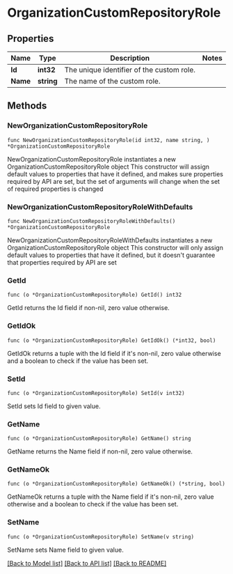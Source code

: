 # OrganizationCustomRepositoryRole

## Properties

Name | Type | Description | Notes
------------ | ------------- | ------------- | -------------
**Id** | **int32** | The unique identifier of the custom role. | 
**Name** | **string** | The name of the custom role. | 

## Methods

### NewOrganizationCustomRepositoryRole

`func NewOrganizationCustomRepositoryRole(id int32, name string, ) *OrganizationCustomRepositoryRole`

NewOrganizationCustomRepositoryRole instantiates a new OrganizationCustomRepositoryRole object
This constructor will assign default values to properties that have it defined,
and makes sure properties required by API are set, but the set of arguments
will change when the set of required properties is changed

### NewOrganizationCustomRepositoryRoleWithDefaults

`func NewOrganizationCustomRepositoryRoleWithDefaults() *OrganizationCustomRepositoryRole`

NewOrganizationCustomRepositoryRoleWithDefaults instantiates a new OrganizationCustomRepositoryRole object
This constructor will only assign default values to properties that have it defined,
but it doesn't guarantee that properties required by API are set

### GetId

`func (o *OrganizationCustomRepositoryRole) GetId() int32`

GetId returns the Id field if non-nil, zero value otherwise.

### GetIdOk

`func (o *OrganizationCustomRepositoryRole) GetIdOk() (*int32, bool)`

GetIdOk returns a tuple with the Id field if it's non-nil, zero value otherwise
and a boolean to check if the value has been set.

### SetId

`func (o *OrganizationCustomRepositoryRole) SetId(v int32)`

SetId sets Id field to given value.


### GetName

`func (o *OrganizationCustomRepositoryRole) GetName() string`

GetName returns the Name field if non-nil, zero value otherwise.

### GetNameOk

`func (o *OrganizationCustomRepositoryRole) GetNameOk() (*string, bool)`

GetNameOk returns a tuple with the Name field if it's non-nil, zero value otherwise
and a boolean to check if the value has been set.

### SetName

`func (o *OrganizationCustomRepositoryRole) SetName(v string)`

SetName sets Name field to given value.



[[Back to Model list]](../README.md#documentation-for-models) [[Back to API list]](../README.md#documentation-for-api-endpoints) [[Back to README]](../README.md)


